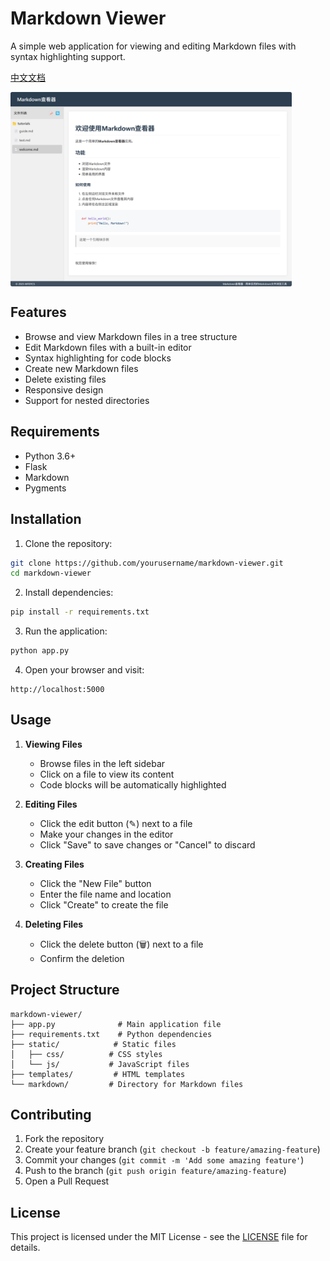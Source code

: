 # Markdown Viewer

A simple web application for viewing and editing Markdown files with syntax highlighting support.

[中文文档](README_zh.md)

 <img src="./markdown/img/welcome.png" width = "450" alt="示例" align=center />

## Features

- Browse and view Markdown files in a tree structure
- Edit Markdown files with a built-in editor
- Syntax highlighting for code blocks
- Create new Markdown files
- Delete existing files
- Responsive design
- Support for nested directories

## Requirements

- Python 3.6+
- Flask
- Markdown
- Pygments

## Installation

1. Clone the repository:
```bash
git clone https://github.com/yourusername/markdown-viewer.git
cd markdown-viewer
```

2. Install dependencies:
```bash
pip install -r requirements.txt
```

3. Run the application:
```bash
python app.py
```

4. Open your browser and visit:
```
http://localhost:5000
```

## Usage

1. **Viewing Files**
   - Browse files in the left sidebar
   - Click on a file to view its content
   - Code blocks will be automatically highlighted

2. **Editing Files**
   - Click the edit button (✎) next to a file
   - Make your changes in the editor
   - Click "Save" to save changes or "Cancel" to discard

3. **Creating Files**
   - Click the "New File" button
   - Enter the file name and location
   - Click "Create" to create the file

4. **Deleting Files**
   - Click the delete button (🗑) next to a file
   - Confirm the deletion

## Project Structure

```
markdown-viewer/
├── app.py              # Main application file
├── requirements.txt    # Python dependencies
├── static/            # Static files
│   ├── css/          # CSS styles
│   └── js/           # JavaScript files
├── templates/         # HTML templates
└── markdown/         # Directory for Markdown files
```

## Contributing

1. Fork the repository
2. Create your feature branch (`git checkout -b feature/amazing-feature`)
3. Commit your changes (`git commit -m 'Add some amazing feature'`)
4. Push to the branch (`git push origin feature/amazing-feature`)
5. Open a Pull Request

## License

This project is licensed under the MIT License - see the [LICENSE](LICENSE) file for details. 